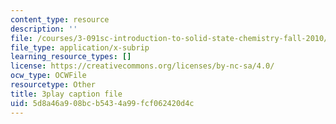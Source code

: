 ```yaml
---
content_type: resource
description: ''
file: /courses/3-091sc-introduction-to-solid-state-chemistry-fall-2010/5d8a46a908bcb5434a99fcf062420d4c_oDOs8Yxydo0.srt
file_type: application/x-subrip
learning_resource_types: []
license: https://creativecommons.org/licenses/by-nc-sa/4.0/
ocw_type: OCWFile
resourcetype: Other
title: 3play caption file
uid: 5d8a46a9-08bc-b543-4a99-fcf062420d4c
---
```

